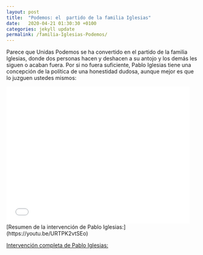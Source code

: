 ```yaml
---
layout: post
title:  "Podemos: el  partido de la familia Iglesias"
date:   2020-04-21 01:30:30 +0100
categories: jekyll update
permalink: /familia-Iglesias-Podemos/
---
```


Parece que Unidas Podemos se ha convertido en el partido de la familia Iglesias, donde dos personas hacen y deshacen a su antojo y los demás les siguen o acaban fuera. Por si no fuera suficiente, Pablo Iglesias tiene una concepción de la política de una honestidad dudosa, aunque mejor es que lo juzguen ustedes mismos:

<iframe width="480" height="360" src="//www.youtube.com/embed/URTPK2vtSEo" frameborder="0" allowfullscreen="allowfullscreen"></iframe>
[Resumen de la intervención de Pablo Iglesias:](https://youtu.be/URTPK2vtSEo)

[Intervención completa de Pablo Iglesias:](https://youtu.be/Zh2qWOsRyO0)

